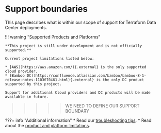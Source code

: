 # Support boundaries

This page describes what is within our scope of support for Terraform Data Center deployments. 

!!! warning "Supported Products and Platforms"

    **This project is still under development and is not officially supported.**

    Current project limitations listed below:

    * [AWS](https://aws.amazon.com/){.external} is the only supported cloud provider.
    * [Bamboo DC](https://confluence.atlassian.com/bamboo/bamboo-8-1-release-notes-1103070461.html){.external} is the only DC product supported by this project.

    Support for additional Cloud providers and DC products will be made available in future.


>>>>> WE NEED TO DEFINE OUR SUPPORT BOUNDARY


???+ info "Additional information"
    * Read our [troubleshooting tips](TROUBLESHOOTING.md).
    * Read about the [product and platform limitations](LIMITATIONS.md).
